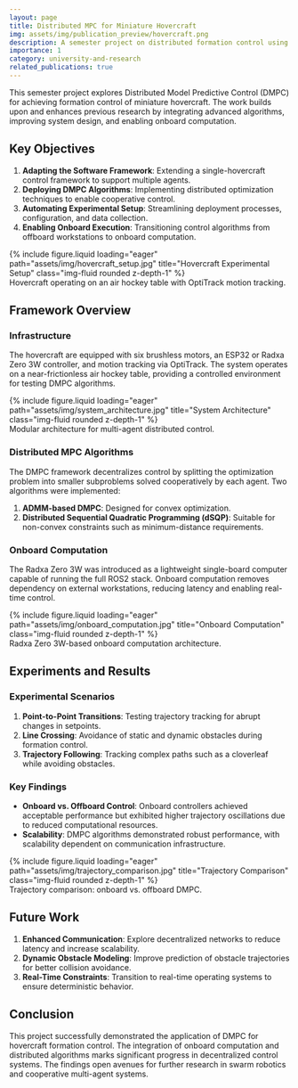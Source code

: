```yaml
---
layout: page
title: Distributed MPC for Miniature Hovercraft
img: assets/img/publication_preview/hovercraft.png
description: A semester project on distributed formation control using Model Predictive Control (DMPC).
importance: 1
category: university-and-research
related_publications: true
---
```


This semester project explores Distributed Model Predictive Control (DMPC) for achieving formation control of miniature hovercraft. The work builds upon and enhances previous research by integrating advanced algorithms, improving system design, and enabling onboard computation.

## Key Objectives

1. **Adapting the Software Framework**: Extending a single-hovercraft control framework to support multiple agents.
2. **Deploying DMPC Algorithms**: Implementing distributed optimization techniques to enable cooperative control.
3. **Automating Experimental Setup**: Streamlining deployment processes, configuration, and data collection.
4. **Enabling Onboard Execution**: Transitioning control algorithms from offboard workstations to onboard computation.

<div class="row">
    <div class="col-sm mt-3 mt-md-0">
        {% include figure.liquid loading="eager" path="assets/img/hovercraft_setup.jpg" title="Hovercraft Experimental Setup" class="img-fluid rounded z-depth-1" %}
    </div>
</div>
<div class="caption">
    Hovercraft operating on an air hockey table with OptiTrack motion tracking.
</div>

## Framework Overview

### Infrastructure

The hovercraft are equipped with six brushless motors, an ESP32 or Radxa Zero 3W controller, and motion tracking via OptiTrack. The system operates on a near-frictionless air hockey table, providing a controlled environment for testing DMPC algorithms.

<div class="row">
    <div class="col-sm mt-3 mt-md-0">
        {% include figure.liquid loading="eager" path="assets/img/system_architecture.jpg" title="System Architecture" class="img-fluid rounded z-depth-1" %}
    </div>
</div>
<div class="caption">
    Modular architecture for multi-agent distributed control.
</div>

### Distributed MPC Algorithms

The DMPC framework decentralizes control by splitting the optimization problem into smaller subproblems solved cooperatively by each agent. Two algorithms were implemented:

1. **ADMM-based DMPC**: Designed for convex optimization.
2. **Distributed Sequential Quadratic Programming (dSQP)**: Suitable for non-convex constraints such as minimum-distance requirements.

### Onboard Computation

The Radxa Zero 3W was introduced as a lightweight single-board computer capable of running the full ROS2 stack. Onboard computation removes dependency on external workstations, reducing latency and enabling real-time control.

<div class="row">
    <div class="col-sm mt-3 mt-md-0">
        {% include figure.liquid loading="eager" path="assets/img/onboard_computation.jpg" title="Onboard Computation" class="img-fluid rounded z-depth-1" %}
    </div>
</div>
<div class="caption">
    Radxa Zero 3W-based onboard computation architecture.
</div>

## Experiments and Results

### Experimental Scenarios

1. **Point-to-Point Transitions**: Testing trajectory tracking for abrupt changes in setpoints.
2. **Line Crossing**: Avoidance of static and dynamic obstacles during formation control.
3. **Trajectory Following**: Tracking complex paths such as a cloverleaf while avoiding obstacles.

### Key Findings

- **Onboard vs. Offboard Control**: Onboard controllers achieved acceptable performance but exhibited higher trajectory oscillations due to reduced computational resources.
- **Scalability**: DMPC algorithms demonstrated robust performance, with scalability dependent on communication infrastructure.

<div class="row">
    <div class="col-sm mt-3 mt-md-0">
        {% include figure.liquid loading="eager" path="assets/img/trajectory_comparison.jpg" title="Trajectory Comparison" class="img-fluid rounded z-depth-1" %}
    </div>
</div>
<div class="caption">
    Trajectory comparison: onboard vs. offboard DMPC.
</div>

## Future Work

1. **Enhanced Communication**: Explore decentralized networks to reduce latency and increase scalability.
2. **Dynamic Obstacle Modeling**: Improve prediction of obstacle trajectories for better collision avoidance.
3. **Real-Time Constraints**: Transition to real-time operating systems to ensure deterministic behavior.

## Conclusion

This project successfully demonstrated the application of DMPC for hovercraft formation control. The integration of onboard computation and distributed algorithms marks significant progress in decentralized control systems. The findings open avenues for further research in swarm robotics and cooperative multi-agent systems.
